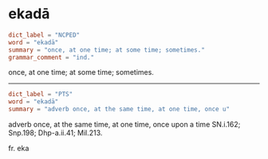 # ekadā

``` toml
dict_label = "NCPED"
word = "ekadā"
summary = "once, at one time; at some time; sometimes."
grammar_comment = "ind."
```

once, at one time; at some time; sometimes.

--------------------

``` toml
dict_label = "PTS"
word = "ekadā"
summary = "adverb once, at the same time, at one time, once u"
```

adverb once, at the same time, at one time, once upon a time SN.i.162; Snp.198; Dhp\-a.ii.41; Mil.213.

fr. eka

